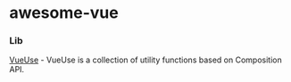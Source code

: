 # awesome-vue


### Lib

[VueUse](https://vueuse.org/) - VueUse is a collection of utility functions based on Composition API.
